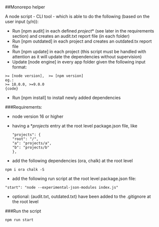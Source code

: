 ##Monorepo helper

A node script - CLI tool - which is able to do the following (based on the user input (y/n)):
- Run [npm audit] in each defined *project** (see later in the requirements section) and creates an audit.txt report file (in each folder)
- Run [npm outdated] in each project and creates an outdated.tx report file
- Run [npm update] in each project (this script must be handled with attention as it will update the dependencies without supervision)
- Update [node engine] in every app folder given the following input format:

```
>= [node version],  >= [npm version]
eg.:
>= 18.0.0, >=9.0.0
{code}
```
- Run [npm install] to install newly added dependencies

###Requirements:
- node version 16 or higher
- having a **projects* entry at the root level package.json file, like
  ```
  "projects": {
  "root": "/",
  "a": "projects/a",
  "b": "projects/b"
  },
  ```

- add the following dependencies (ora, chalk) at the root level

```
npm i ora chalk -S
```

- add the following run script at the root level package.json file:

```
"start": "node --experimental-json-modules index.js"

```

- optional: (audit.txt, outdated.txt) have been added to the .gitignore at the root level

###Run the script

```
npm run start
```
